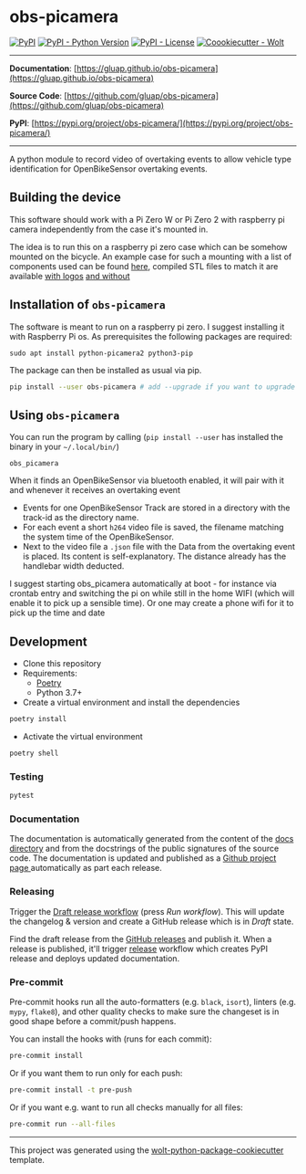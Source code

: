 # obs-picamera

[![PyPI](https://img.shields.io/pypi/v/obs-picamera?style=flat-square)](https://pypi.python.org/pypi/obs-picamera/)
[![PyPI - Python Version](https://img.shields.io/pypi/pyversions/obs-picamera?style=flat-square)](https://pypi.python.org/pypi/obs-picamera/)
[![PyPI - License](https://img.shields.io/pypi/l/obs-picamera?style=flat-square)](https://pypi.python.org/pypi/obs-picamera/)
[![Coookiecutter - Wolt](https://img.shields.io/badge/cookiecutter-Wolt-00c2e8?style=flat-square&logo=cookiecutter&logoColor=D4AA00&link=https://github.com/woltapp/wolt-python-package-cookiecutter)](https://github.com/woltapp/wolt-python-package-cookiecutter)


---

**Documentation**: [https://gluap.github.io/obs-picamera](https://gluap.github.io/obs-picamera)

**Source Code**: [https://github.com/gluap/obs-picamera](https://github.com/gluap/obs-picamera)

**PyPI**: [https://pypi.org/project/obs-picamera/](https://pypi.org/project/obs-picamera/)

---

A python module to record video of overtaking events to allow vehicle type identification for OpenBikeSensor overtaking events.

## Building the device

This software should work with a Pi Zero W or Pi Zero 2 with raspberry pi camera independently from the case it's mounted in.

The idea is to run this on a raspberry pi zero case which can be somehow mounted on the bicycle. An example case for such a mounting with a list of components used can be found [here](https://github.com/gluap/OpenBikeSensor3dPrintableCase/tree/camlid/src/Attachments), compiled STL files to match it are available [with logos](https://github.com/gluap/OpenBikeSensor3dPrintableCase/tree/camlid/export/logo/OpenBikeSensor) [and without](https://github.com/gluap/OpenBikeSensor3dPrintableCase/tree/camlid/export/Attachments)

## Installation of ``obs-picamera``

The software is meant to run on a raspberry pi zero. I suggest installing it with Raspberry Pi os. As prerequisites the following packages are required:

```commandline
sudo apt install python-picamera2 python3-pip
```

The package can then be installed as usual via pip.

```sh
pip install --user obs-picamera # add --upgrade if you want to upgrade
```

## Using ``obs-picamera``

You can run the program by calling (``pip install --user`` has installed the binary in your ``~/.local/bin/``)
```commandline
obs_picamera
```

When it finds an OpenBikeSensor via bluetooth enabled, it will pair with it and whenever it receives an overtaking event
- Events for one OpenBikeSensor Track are stored in a directory with the track-id as the directory name.
- For each event a short ``h264`` video file is saved, the filename matching the system time of the OpenBikeSensor.
- Next to the video file a ``.json`` file with the Data from the overtaking event is placed. Its content is self-explanatory. The distance already has the handlebar width deducted.

I suggest starting obs_picamera automatically at boot - for instance via crontab entry and switching the pi on while still in the home WIFI (which will enable it to pick up a sensible time). Or one may create a phone wifi for it to pick up the time and date



## Development

* Clone this repository
* Requirements:
  * [Poetry](https://python-poetry.org/)
  * Python 3.7+
* Create a virtual environment and install the dependencies

```sh
poetry install
```

* Activate the virtual environment

```sh
poetry shell
```

### Testing

```sh
pytest
```

### Documentation

The documentation is automatically generated from the content of the [docs directory](./docs) and from the docstrings
 of the public signatures of the source code. The documentation is updated and published as a [Github project page
 ](https://pages.github.com/) automatically as part each release.

### Releasing

Trigger the [Draft release workflow](https://github.com/gluap/obs-picamera/actions/workflows/draft_release.yml)
(press _Run workflow_). This will update the changelog & version and create a GitHub release which is in _Draft_ state.

Find the draft release from the
[GitHub releases](https://github.com/gluap/obs-picamera/releases) and publish it. When
 a release is published, it'll trigger [release](https://github.com/gluap/obs-picamera/blob/master/.github/workflows/release.yml) workflow which creates PyPI
 release and deploys updated documentation.

### Pre-commit

Pre-commit hooks run all the auto-formatters (e.g. `black`, `isort`), linters (e.g. `mypy`, `flake8`), and other quality
 checks to make sure the changeset is in good shape before a commit/push happens.

You can install the hooks with (runs for each commit):

```sh
pre-commit install
```

Or if you want them to run only for each push:

```sh
pre-commit install -t pre-push
```

Or if you want e.g. want to run all checks manually for all files:

```sh
pre-commit run --all-files
```

---

This project was generated using the [wolt-python-package-cookiecutter](https://github.com/woltapp/wolt-python-package-cookiecutter) template.
